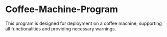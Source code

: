 # Coffee-Machine-Program
This program is designed for deployment on a coffee machine, supporting all functionalities and providing necessary warnings.
